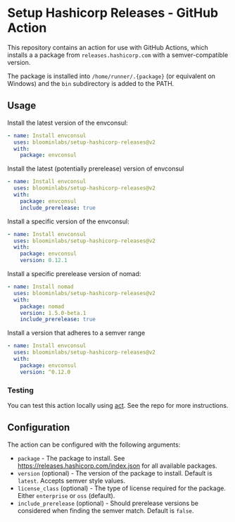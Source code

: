 # Setup Hashicorp Releases - GitHub Action

This repository contains an action for use with GitHub Actions, which installs a a package from `releases.hashicorp.com` with a semver-compatible version.

The package is installed into `/home/runner/.{package}` (or equivalent on Windows) and the `bin` subdirectory is added to the PATH.

## Usage

Install the latest version of the envconsul:

```yaml
- name: Install envconsul
  uses: bloominlabs/setup-hashicorp-releases@v2
  with:
    package: envconsul
```

Install the latest (potentially prerelease) version of envconsul

```yaml
- name: Install envconsul
  uses: bloominlabs/setup-hashicorp-releases@v2
  with:
    package: envconsul
    include_prerelease: true
```

Install a specific version of the envconsul:

```yaml
- name: Install envconsul
  uses: bloominlabs/setup-hashicorp-releases@v2
  with:
    package: envconsul
    version: 0.12.1
```

Install a specific prerelease version of nomad:

```yaml
- name: Install nomad
  uses: bloominlabs/setup-hashicorp-releases@v2
  with:
    package: nomad
    version: 1.5.0-beta.1
    include_prerelease: true
```

Install a version that adheres to a semver range

```yaml
- name: Install envconsul
  uses: bloominlabs/setup-hashicorp-releases@v2
  with:
    package: envconsul
    version: ^0.12.0
```

### Testing

You can test this action locally using [act](https://github.com/nektos/act). See the repo for more instructions.

## Configuration

The action can be configured with the following arguments:

- `package` - The package to install. See <https://releases.hashicorp.com/index.json> for all available packages.
- `version` (optional) - The version of the package to install. Default is `latest`. Accepts semver style values.
- `license_class` (optional) - The type of license required for the package. Either `enterprise` or `oss` (default).
- `include_prerelease` (optional) - Should prerelease versions be considered when finding the semver match. Default is `false`.
